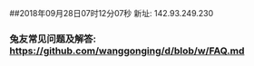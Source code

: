 ##2018年09月28日07时12分07秒 新址: 142.93.249.230
### 兔友常见问题及解答: https://github.com/wanggonging/d/blob/w/FAQ.md
